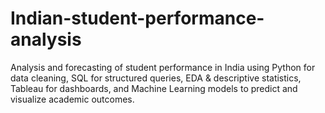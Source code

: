 # Indian-student-performance-analysis
Analysis and forecasting of student performance in India using Python for data cleaning, SQL for structured queries, EDA &amp; descriptive statistics, Tableau for dashboards, and Machine Learning models to predict and visualize academic outcomes.
